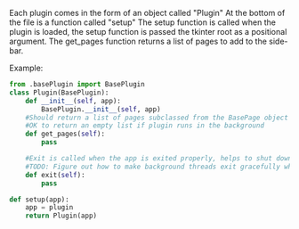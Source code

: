 Each plugin comes in the form of an object called "Plugin"
At the bottom of the file is a function called "setup"
The setup function is called when the plugin is loaded,
the setup function is passed the tkinter root as a positional argument.
The get_pages function returns a list of pages to add to the side-bar.

Example:
```py
from .basePlugin import BasePlugin 
class Plugin(BasePlugin):
	def __init__(self, app):
		BasePlugin.__init__(self, app)
	#Should return a list of pages subclassed from the BasePage object found in ../widgets/basePage
	#OK to return an empty list if plugin runs in the background
	def get_pages(self):
		pass

	#Exit is called when the app is exited properly, helps to shut down background scripts.
	#TODO: Figure out how to make background threads exit gracefully when exited by bad means
	def exit(self):
		pass

def setup(app):
	app = plugin
	return Plugin(app)
```